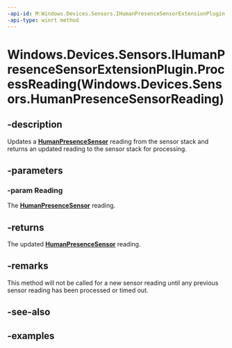 ```yaml
---
-api-id: M:Windows.Devices.Sensors.IHumanPresenceSensorExtensionPlugin.ProcessReading(Windows.Devices.Sensors.HumanPresenceSensorReading)
-api-type: winrt method
---
```


# Windows.Devices.Sensors.IHumanPresenceSensorExtensionPlugin.ProcessReading(Windows.Devices.Sensors.HumanPresenceSensorReading)

<!--
public Windows.Devices.Sensors.HumanPresenceSensorReadingUpdate ProcessReading (Windows.Devices.Sensors.HumanPresenceSensorReading Reading);
-->

## -description

Updates a **[HumanPresenceSensor](humanpresencesensor.md)** reading from the sensor stack and returns an updated reading to the sensor stack for processing.

## -parameters

### -param Reading

The **[HumanPresenceSensor](humanpresencesensor.md)** reading.

## -returns

The updated **[HumanPresenceSensor](humanpresencesensor.md)** reading.

## -remarks

This method will not be called for a new sensor reading until any previous sensor reading has been processed or timed out.

## -see-also

## -examples
